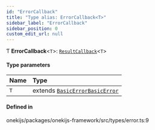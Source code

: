 ```yaml
---
id: "ErrorCallback"
title: "Type alias: ErrorCallback<T>"
sidebar_label: "ErrorCallback"
sidebar_position: 0
custom_edit_url: null
---
```


Ƭ **ErrorCallback**<`T`\>: [`ResultCallback`](ResultCallback.md)<`T`\>

#### Type parameters

| Name | Type |
| :------ | :------ |
| `T` | extends [`BasicError`](../interfaces/BasicError.md)[`BasicError`](../interfaces/BasicError.md) |

#### Defined in

onekijs/packages/onekijs-framework/src/types/error.ts:9
